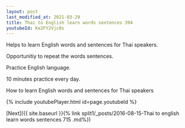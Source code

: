 ```yaml
---
layout: post
last_modified_at: 2021-03-29
title: Thai to English learn words sentences 394 
youtubeId: Ke2FY2Vjc0s
---
```

 
 
Helps to learn English words and sentences for Thai speakers.

Opportunitiy to repeat the words sentences. 

Practice English language. 
 
10 minutes practice every day. 
 
How to learn English words and sentences for Thai speakers 
 
{% include youtubePlayer.html id=page.youtubeId %}
 
 
[Next]({{ site.baseurl }}{% link  split1/_posts/2016-08-15-Thai to english learn words sentences 715 .md%})
 
